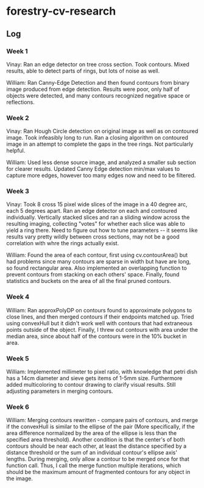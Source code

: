 # forestry-cv-research

## Log

### Week 1
Vinay: Ran an edge detector on tree cross section. Took contours. Mixed results, able to detect parts of rings, but lots of noise as well.

William: Ran Canny-Edge Detection and then found contours from binary image produced from edge detection. Results were poor, only half of objects were detected, and many contours recognized negative space or reflections.

### Week 2
Vinay: Ran Hough Circle detection on original image as well as on contoured image. Took infeasibly long to run. Ran a closing algorithm on contoured image in an attempt to complete the gaps in the tree rings. Not particularly helpful.

William: Used less dense source image, and analyzed a smaller sub section for clearer results. Updated Canny Edge detection min/max values to capture more edges, however too many edges now and need to be filtered.

### Week 3
Vinay: Took 8 cross 15 pixel wide slices of the image in a 40 degree arc, each 5 degrees apart. Ran an edge detector on each and contoured individually. Vertically stacked slices and ran a sliding window across the resulting imaging, collecting "votes" for whether each slice was able to yield a ring there. Need to figure out how to tune parameters -- it seems like results vary pretty wildly between cross sections, may not be a good correlation with whre the rings actually exist.

William: Found the area of each contour, first using cv.contourArea() but had problems since many contours are sparse in width but have are long, so found rectangular area. Also implemented an overlapping function to prevent contours from stacking on each others' space. Finally, found statistics and buckets on the area of all the final pruned contours.

### Week 4
William: Ran approxPolyDP on contours found to approximate polygons to close lines, and then merged contours if their endpoints matched up. Tried using convexHull but it didn't work well with contours that had extraneous points outside of the object. Finally, I threw out contours with area under the median area, since about half of the contours were in the 10% bucket in area.

### Week 5
William: Implemented millimeter to pixel ratio, with knowledge that petri dish has a 14cm diameter and sieve gets items of 1-5mm size. Furthermore added multicoloring to contour drawing to clarify visual results. Still adjusting parameters in merging contours.

### Week 6
William: Merging contours rewritten - compare pairs of contours, and merge if the convexHull is similar to the ellipse of the pair (More specifically, if the area difference normalized by the area of the ellipse is less than the specified area threshold). Another condition is that the center's of both contours should be near each other, at least the distance specified by a distance threshold or the sum of an individual contour's ellipse axis' lengths. During merging, only allow a contour to be merged once for that function call. Thus, I call the merge function multiple iterations, which should be the maximum amount of fragmented contours for any object in the image.
